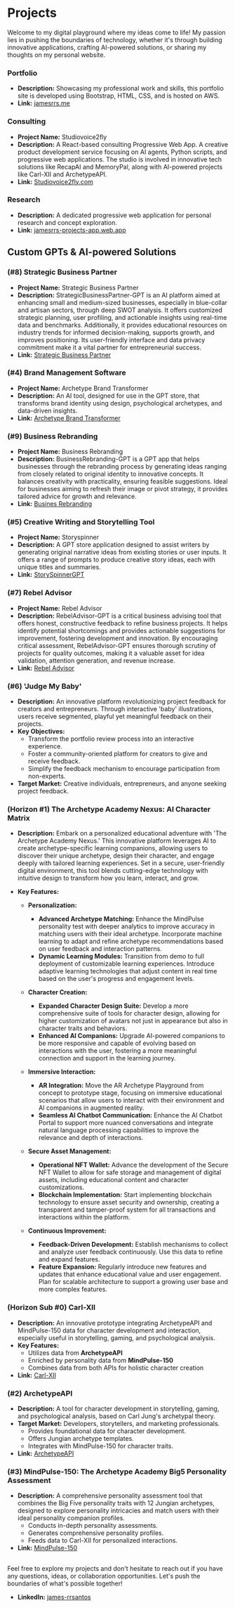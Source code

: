 <!-- ## Carl-XII

[![Archetype Academy Nexus](https://img.shields.io/badge/-Archetype%20Academy%20Nexus-green?style=for-the-badge)](https://github.com/jrq3rq/archetype-academy-nexus)

```css
                      [ Carl-XII ]
                     /     |      \
                    /      |       \
                   /       |        \
  [Character Creation] [Interaction] [Customization]
```

Prototype: [![Carl-XII](https://img.shields.io/badge/-Carl--XII-blue?style=for-the-badge)](https://carl-xii.web.app/)

| **Character Creation** |   **Character Interaction**    | **Character Customization**  |
| :--------------------: | :----------------------------: | :--------------------------: |
| Uses ArchetypeAPI data | Enriched by MindPulse-150 data | Combines data from both APIs |

### Character Creation

- Utilizes data from **ArchetypeAPI**

### Interaction

- Enriched by personality data from **MindPulse-150**

### Customization

- Combines data from **ArchetypeAPI** and insights from **MindPulse-150**

## ArchetypeAPI

[![ArchetypeAPI](https://img.shields.io/badge/-ArchetypeAPI-orange?style=for-the-badge)](https://us-central1-archetype-builder-api.cloudfunctions.net/api/archetypes)

```css
                  \       |        /
                   \      |       /
                    \     |      /
                    [ArchetypeAPI]
                   /       |       \
                  /        |        \
[Character Data] [Template Provision] [Personality Integration]
```

|               Character Data                |     Template Provision      |           Personality Integration            |
| :-----------------------------------------: | :-------------------------: | :------------------------------------------: |
| Foundational data for character development | Jungian archetype templates | Links with MindPulse-150 for trait alignment |

### Character Data

- Provides foundational data for Carl-XII character development

### Template Provision

- Offers Jungian archetype templates for Carl-XII customization

### Personality Integration

- Links with MindPulse-150 for character trait alignment

## MindPulse-150: The Archetype Academy Assessment

[![MindPulse-150](https://img.shields.io/badge/-MindPulse--150-brightgreen?style=for-the-badge)](https://mindpulse-150.web.app/)

```css
                  \         |        /
                   \        |       /
                    \       |      /
              [ MindPulse-150(Application) ]
                    /       |       \
                  /         |        \
   [Personality Test] [Data Analysis] [User Persona]
```

|        Personality Test         |           Data Analysis            |              User Persona               |
| :-----------------------------: | :--------------------------------: | :-------------------------------------: |
| In-depth personality assessment | Comprehensive personality profiles | Feeds data to Carl-XII for interactions |

### Personality Test

- In-depth user personality assessment

### Data Analysis

- Generates comprehensive personality profiles

### User Persona

- Feeds personality data to Carl-XII for personalized interactions
- Integrates with ArchetypeAPI for character customization -->

# Projects

<!-- Welcome to my little corner of the web where I tinker with ideas and bring them to life! This space is all about exploring different technologies and pushing boundaries. You'll find everything from Progressive Web Apps and Custom GPTs to my personal website. And then there's the Archetype Academy Nexus – a vibrant workshop where budding AI character alchemists can hone their craft, transforming raw ideas into well-defined, compelling characters. It’s not just a project; it’s an educational journey into the art of character creation and applied archetypal symbolism.

Dive in and see what I've been cooking up! If you have any questions, ideas, or would like to contribute in any way, please feel free to reach out. I'm always open to collaboration and love discussing these projects with fellow enthusiasts and curious minds alike! -->

Welcome to my digital playground where my ideas come to life! My passion lies in pushing the boundaries of technology, whether it's through building innovative applications, crafting AI-powered solutions, or sharing my thoughts on my personal website.

<!-- One of my flagship projects is the Archetype Academy Nexus – a unique educational platform that empowers aspiring AI character alchemists to:

- Master the art of character creation
- Apply archetypal symbolism to their creations
- Transform raw ideas into compelling, well-defined characters

Through the Nexus, I aim to provide not just a project, but an immersive learning experience that explores the intersection of AI, storytelling, and psychology. -->

<!-- ## Personal Website -->

### Portfolio

<!-- - **Project Name:** James RRS Personal Website -->

- **Description:** Showcasing my professional work and skills, this portfolio site is developed using Bootstrap, HTML, CSS, and is hosted on AWS.
- **Link:** [jamesrrs.me](https://jamesrrs.me)

<!-- ## Progressive Web Applications (PWAs) -->

<!-- ### (Products as a Service) Consulting PWA -->

### Consulting

- **Project Name:** Studiovoice2fly
- **Description:** A React-based consulting Progressive Web App. A creative product development service focusing on AI agents, Python scripts, and progressive web applications. The studio is involved in innovative tech solutions like RecapAI and MemoryPal, along with AI-powered projects like Carl-XII and ArchetypeAPI.
  <!-- - **Marketing Channels:** Digital marketing, industry events, and partnerships with tech incubators. -->
  <!-- - **Growth Strategy:** Expanding service offerings and exploring B2B collaborations. -->
- **Link:** [Studiovoice2fly.com](https://studiovoice2fly.com/)

<!-- ### (Product as a 'Personal' Service) Research PWA -->

### Research

<!-- - **Project Name:** James RRS -->

- **Description:** A dedicated progressive web application for personal research and concept exploration.
- **Link:** [jamesrrs-projects-app.web.app](https://jamesrrs-projects-app.web.app/)

## Custom GPTs & AI-powered Solutions

### (#8) Strategic Business Partner

- **Project Name:** Strategic Business Partner
- **Description:** StrategicBusinessPartner-GPT is an AI platform aimed at enhancing small and medium-sized businesses, especially in blue-collar and artisan sectors, through deep SWOT analysis. It offers customized strategic planning, user profiling, and actionable insights using real-time data and benchmarks. Additionally, it provides educational resources on industry trends for informed decision-making, supports growth, and improves positioning. Its user-friendly interface and data privacy commitment make it a vital partner for entrepreneurial success.
- **Link:** [Strategic Business Partner](https://chat.openai.com/g/g-3aqW0lmMT-strategic-business-partner)

### (#4) Brand Management Software

- **Project Name:** Archetype Brand Transformer
- **Description:** An AI tool, designed for use in the GPT store, that transforms brand identity using design, psychological archetypes, and data-driven insights.
- **Link:** [Archetype Brand Transformer](https://chat.openai.com/g/g-SXTcCxFtV-archetype-brand-transformer)

### (#9) Business Rebranding

- **Project Name:** Business
  Rebranding
- **Description:** BusinessRebranding-GPT is a GPT app that helps businesses through the rebranding process by generating ideas ranging from closely related to original identity to innovative concepts. It balances creativity with practicality, ensuring feasible suggestions. Ideal for businesses aiming to refresh their image or pivot strategy, it provides tailored advice for growth and relevance.
- **Link:** [Busines Rebranding](https://chat.openai.com/g/g-np3Dj7gOE-business-rebranding-tool)

### (#5) Creative Writing and Storytelling Tool

- **Project Name:** Storyspinner
- **Description:** A GPT store application designed to assist writers by generating original narrative ideas from existing stories or user inputs. It offers a range of prompts to produce creative story ideas, each with unique titles and summaries.
- **Link:** [StorySpinnerGPT](https://chat.openai.com/g/g-7T3hhDJO7-storyspinner)

### (#7) Rebel Advisor

- **Project Name:** Rebel Advisor
- **Description:** RebelAdvisor-GPT is a critical business advising tool that offers honest, constructive feedback to refine business projects. It helps identify potential shortcomings and provides actionable suggestions for improvement, fostering development and innovation. By encouraging critical assessment, RebelAdvisor-GPT ensures thorough scrutiny of projects for quality outcomes, making it a valuable asset for idea validation, attention generation, and revenue increase.
- **Link:** [Rebel Advisor](https://chat.openai.com/g/g-KjtcrDj33-rebel-advisor)

### (#6) 'Judge My Baby'

<!-- - **Project Name:** Judge My Baby -->

- **Description:** An innovative platform revolutionizing project feedback for creators and entrepreneurs. Through interactive 'baby' illustrations, users receive segmented, playful yet meaningful feedback on their projects.
- **Key Objectives:**
  - Transform the portfolio review process into an interactive experience.
  - Foster a community-oriented platform for creators to give and receive feedback.
  - Simplify the feedback mechanism to encourage participation from non-experts.
- **Target Market:** Creative individuals, entrepreneurs, and anyone seeking project feedback.
  <!-- - **Strengths:** Unique concept, engaging interface, community building, ease of use. -->
  <!-- - **Link:** [Judge My Baby](https://github.com/jrq3rq/judge-my-baby) -->

### (Horizon #1) The Archetype Academy Nexus: AI Character Matrix

<!-- Introducing The Archetype Academy, a groundbreaking digital education platform that empowers users to create, collect, and interact with AI-powered companions. Our innovative suite of tools, including a symbolic character design suite, AR Archetype Playground, AI Chatbot Portal, and secure NFT Wallet, provides a seamless and engaging experience for personalized learning.

Through our proprietary MindPulse personality test, users are matched with unique archetypes that serve as the foundation for their AI companions. These intelligent characters, built using advanced AI technology and customizable via our intuitive design suite, become powerful tools for self-discovery and growth.

The Archetype Academy offers a secure and user-friendly environment for managing and storing these tokenized assets, leveraging the power of blockchain technology. Our AR Archetype Playground brings these companions to life, allowing users to interact with them in immersive, real-world settings.

As we continue to refine and expand our platform, we remain committed to pushing the boundaries of what's possible in digital education. Join us on this exciting journey and unlock the potential of personalized learning with The Archetype Academy. -->

<!-- - **Description:** Create, collect, and learn with AI-powered archetype-specific learning companions. Discover your archetype, design your character, and embark on a personalized learning journey in our secure, interactive digital world. -->
  <!-- - **Target Market:** AR enthusiasts, game developers, storytellers, and educators. -->
<!-- - **Key Features:**
  - Personalization:
    - MindPulse personality test for archetype matching
    - Customizable and interactive learning experiences (demo stages)
  - Character Creation:
    - Symbolic character design suite
    - AI-powered companions for personalized learning
    - User-friendly platform for creating and collecting characters (demo stages)
  - Immersive Interaction:
    - AR Archetype Playground for immersive interaction (concept stages)
    - AI Chatbot Portal for seamless communication (demo stages)
  - Secure Asset Management:
    - Secure NFT Wallet for managing tokenized assets (concept stages)
    - Blockchain technology for asset security and ownership (concept stages)
  - Continuous Improvement:
    - Continuous refinement and expansion of features -->

- **Description:** Embark on a personalized educational adventure with 'The Archetype Academy Nexus.' This innovative platform leverages AI to create archetype-specific learning companions, allowing users to discover their unique archetype, design their character, and engage deeply with tailored learning experiences. Set in a secure, user-friendly digital environment, this tool blends cutting-edge technology with intuitive design to transform how you learn, interact, and grow.

- **Key Features:**

  - **Personalization:**

    - **Advanced Archetype Matching:** Enhance the MindPulse personality test with deeper analytics to improve accuracy in matching users with their ideal archetype. Incorporate machine learning to adapt and refine archetype recommendations based on user feedback and interaction patterns.
    - **Dynamic Learning Modules:** Transition from demo to full deployment of customizable learning experiences. Introduce adaptive learning technologies that adjust content in real time based on the user's progress and engagement levels.

  - **Character Creation:**

    - **Expanded Character Design Suite:** Develop a more comprehensive suite of tools for character design, allowing for higher customization of avatars not just in appearance but also in character traits and behaviors.
    - **Enhanced AI Companions:** Upgrade AI-powered companions to be more responsive and capable of evolving based on interactions with the user, fostering a more meaningful connection and support in the learning journey.

  - **Immersive Interaction:**

    - **AR Integration:** Move the AR Archetype Playground from concept to prototype stage, focusing on immersive educational scenarios that allow users to interact with their environment and AI companions in augmented reality.
    - **Seamless AI Chatbot Communication:** Enhance the AI Chatbot Portal to support more nuanced conversations and integrate natural language processing capabilities to improve the relevance and depth of interactions.

  - **Secure Asset Management:**

    - **Operational NFT Wallet:** Advance the development of the Secure NFT Wallet to allow for safe storage and management of digital assets, including educational content and character customizations.
    - **Blockchain Implementation:** Start implementing blockchain technology to ensure asset security and ownership, creating a transparent and tamper-proof system for all transactions and interactions within the platform.

  - **Continuous Improvement:**
    - **Feedback-Driven Development:** Establish mechanisms to collect and analyze user feedback continuously. Use this data to refine and expand features.
    - **Feature Expansion:** Regularly introduce new features and updates that enhance educational value and user engagement. Plan for scalable architecture to support a growing user base and more complex features.

### (Horizon Sub #0) Carl-XII

- **Description:** An innovative prototype integrating ArchetypeAPI and MindPulse-150 data for character development and interaction, especially useful in storytelling, gaming, and psychological analysis.
  <!-- - **Target Market:** Tech-savvy small businesses and creative professionals. -->
  <!-- - **Marketing Channels:** Game developers, educators, psychologists, and creative writers. -->
- **Key Features:**
  - Utilizes data from **ArchetypeAPI**
  - Enriched by personality data from **MindPulse-150**
  - Combines data from both APIs for holistic character creation
- **Link:** [Carl-XII](https://carl-xii.web.app/)

### (#2) ArchetypeAPI

- **Description:** A tool for character development in storytelling, gaming, and psychological analysis, based on Carl Jung's archetypal theory.
- **Target Market:** Developers, storytellers, and marketing professionals.
  - Provides foundational data for character development.
  - Offers Jungian archetype templates.
  - Integrates with MindPulse-150 for character traits.
- **Link:** [ArchetypeAPI](https://us-central1-archetype-builder-api.cloudfunctions.net/api/archetypes)

### (#3) MindPulse-150: The Archetype Academy Big5 Personality Assessment

- **Description:** A comprehensive personality assessment tool that combines the Big Five personality traits with 12 Jungian archetypes, designed to explore personality intricacies and match users with their ideal personality companion profiles.
  - Conducts in-depth personality assessments.
  - Generates comprehensive personality profiles.
  - Feeds data to Carl-XII for personalized interactions.
- **Link:** [MindPulse-150](https://mindpulse-150.web.app/)

##

Feel free to explore my projects and don't hesitate to reach out if you have any questions, ideas, or collaboration opportunities. Let's push the boundaries of what's possible together!

<!-- - **X:** [@jrq3rq](https://twitter.com/jrq3rq) -->

- **LinkedIn:** [james-rrsantos](https://www.linkedin.com/in/james-rrsantos/)
